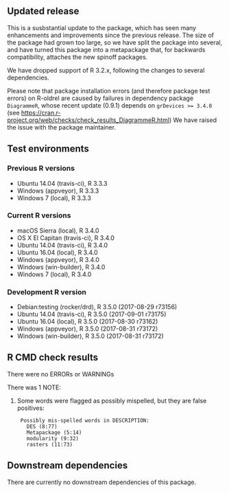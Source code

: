 ## Updated release

This is a susbstantial update to the package, which has seen many enhancements and improvements since the previous release.
The size of the package had grown too large, so we have split the package into several, and have turned this package into a metapackage that, for backwards compatibility, attaches the new spinoff packages.

We have dropped support of R 3.2.x, following the changes to several dependencies.

Please note that package installation errors (and therefore package test errors) on R-oldrel are caused by failures in dependency package `DiagrammeR`, whose recent update (0.9.1) depends on `grDevices >= 3.4.0` (see https://cran.r-project.org/web/checks/check_results_DiagrammeR.html)
We have raised the issue with the package maintainer.

## Test environments

### Previous R versions
* Ubuntu 14.04        (travis-ci), R 3.3.3
* Windows              (appveyor), R 3.3.3
* Windows 7               (local), R 3.3.3

### Current R versions
* macOS Sierra         (local), R 3.4.0
* OS X El Capitan  (travis-ci), R 3.4.0
* Ubuntu 14.04     (travis-ci), R 3.4.0
* Ubuntu 16.04         (local), R 3.4.0
* Windows           (appveyor), R 3.4.0
* Windows        (win-builder), R 3.4.0
* Windows 7            (local), R 3.4.0

### Development R version
* Debian:testing  (rocker/drd), R 3.5.0 (2017-08-29 r73156)
* Ubuntu 14.04     (travis-ci), R 3.5.0 (2017-09-01 r73175)
* Ubuntu 16.04         (local), R 3.5.0 (2017-08-30 r73162)
* Windows           (appveyor), R 3.5.0 (2017-08-31 r73172)
* Windows        (win-builder), R 3.5.0 (2017-08-31 r73172)

## R CMD check results

There were no ERRORs or WARNINGs

There was 1 NOTE:

1. Some words were flagged as possibly mispelled, but they are false positives:

        Possibly mis-spelled words in DESCRIPTION: 
          DES (8:77)
          Metapackage (5:14)
          modularity (9:32)
          rasters (11:73)

## Downstream dependencies

There are currently no downstream dependencies of this package.
